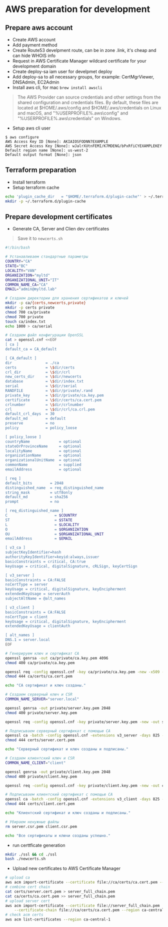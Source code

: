 # AWS preparation for development

## Prepare aws account
- Create AWS account
- Add payment method
- Create Route53 develpment route, can be in zone .link, it's cheap and can hide WHOIS info
- Request in AWS Certificate Manager wildcard certificate for your development domain
- Create deploy-sa iam user for develpmet deploy
- Add deploy-sa to all necessary groups, for example: CertMgrViewer, DNSAdmin, EC2Admin
- Install aws cli, for mac `brew install awscli`
> The AWS Provider can source credentials and other settings from the shared configuration and credentials files. By default, these files are located at $HOME/.aws/config and $HOME/.aws/credentials on Linux and macOS, and "%USERPROFILE%\.aws\config" and "%USERPROFILE%\.aws\credentials" on Windows.
- Setup aws cli user
```
$ aws configure
AWS Access Key ID [None]: AKIAIOSFODNN7EXAMPLE
AWS Secret Access Key [None]: wJalrXUtnFEMI/K7MDENG/bPxRfiCYEXAMPLEKEY
Default region name [None]: us-west-2
Default output format [None]: json
```

## Terraform preparation
- Install terraform
- Setup terraform cache
```bash
echo 'plugin_cache_dir   = "$HOME/.terraform.d/plugin-cache"' > ~/.terraformrc
mkdir -p ~/.terraform.d/plugin-cache
```

## Prepare development certificates
- Generate CA, Server and Clien dev certificates
> Save it to `newcerts.sh`
```bash
#!/bin/bash

# Устанавливаем стандартные параметры
COUNTRY="CA"
STATE="BC"
LOCALITY="VAN"
ORGANIZATION="myltd"
ORGANIZATIONAL_UNIT="IT"
COMMON_NAME_CA="CA"
EMAIL="admin@myltd.lab"

# Создаем директории для хранения сертификатов и ключей
mkdir -p ca/{certs,newcerts,private}
mkdir -p certs private
chmod 700 ca/private
chmod 700 private
touch ca/index.txt
echo 1000 > ca/serial

# Создаем файл конфигурации OpenSSL
cat > openssl.cnf <<EOF
[ ca ]
default_ca = CA_default

[ CA_default ]
dir               = ./ca
certs             = \$dir/certs
crl_dir           = \$dir/crl
new_certs_dir     = \$dir/newcerts
database          = \$dir/index.txt
serial            = \$dir/serial
RANDFILE          = \$dir/private/.rand
private_key       = \$dir/private/ca.key.pem
certificate       = \$dir/certs/ca.cert.pem
crlnumber         = \$dir/crlnumber
crl               = \$dir/crl/ca.crl.pem
default_crl_days  = 30
default_md        = default
preserve          = no
policy            = policy_loose

[ policy_loose ]
countryName             = optional
stateOrProvinceName     = optional
localityName            = optional
organizationName        = optional
organizationalUnitName  = optional
commonName              = supplied
emailAddress            = optional

[ req ]
default_bits        = 2048
distinguished_name  = req_distinguished_name
string_mask         = utf8only
default_md          = sha256
prompt              = no

[ req_distinguished_name ]
C                     = $COUNTRY
ST                    = $STATE
L                     = $LOCALITY
O                     = $ORGANIZATION
OU                    = $ORGANIZATIONAL_UNIT
emailAddress          = $EMAIL

[ v3_ca ]
subjectKeyIdentifier=hash
authorityKeyIdentifier=keyid:always,issuer
basicConstraints = critical, CA:true
keyUsage = critical, digitalSignature, cRLSign, keyCertSign

[ v3_server ]
basicConstraints = CA:FALSE
nsCertType = server
keyUsage = critical, digitalSignature, keyEncipherment
extendedKeyUsage = serverAuth
subjectAltName = @alt_names

[ v3_client ]
basicConstraints = CA:FALSE
nsCertType = client
keyUsage = critical, digitalSignature, keyEncipherment
extendedKeyUsage = clientAuth

[ alt_names ]
DNS.1 = server.local
EOF

# Генерируем ключ и сертификат CA
openssl genrsa -out ca/private/ca.key.pem 4096
chmod 400 ca/private/ca.key.pem

openssl req -config openssl.cnf -key ca/private/ca.key.pem -new -x509 -days 3650 -sha256 -extensions v3_ca -out ca/certs/ca.cert.pem -subj "/C=$COUNTRY/ST=$STATE/L=$LOCALITY/O=$ORGANIZATION/OU=$ORGANIZATIONAL_UNIT/CN=$COMMON_NAME_CA/emailAddress=$EMAIL"
chmod 444 ca/certs/ca.cert.pem

echo "CA сертификат и ключ созданы."

# Создаем серверный ключ и CSR
COMMON_NAME_SERVER="server.local"

openssl genrsa -out private/server.key.pem 2048
chmod 400 private/server.key.pem

openssl req -config openssl.cnf -key private/server.key.pem -new -out server.csr.pem -subj "/C=$COUNTRY/ST=$STATE/L=$LOCALITY/O=$ORGANIZATION/OU=$ORGANIZATIONAL_UNIT/CN=$COMMON_NAME_SERVER/emailAddress=$EMAIL"

# Подписываем серверный сертификат с помощью CA
openssl ca -batch -config openssl.cnf -extensions v3_server -days 825 -notext -md sha256 -in server.csr.pem -out certs/server.cert.pem
chmod 444 certs/server.cert.pem

echo "Серверный сертификат и ключ созданы и подписаны."

# Создаем клиентский ключ и CSR
COMMON_NAME_CLIENT="client"

openssl genrsa -out private/client.key.pem 2048
chmod 400 private/client.key.pem

openssl req -config openssl.cnf -key private/client.key.pem -new -out client.csr.pem -subj "/C=$COUNTRY/ST=$STATE/L=$LOCALITY/O=$ORGANIZATION/OU=$ORGANIZATIONAL_UNIT/CN=$COMMON_NAME_CLIENT/emailAddress=$EMAIL"

# Подписываем клиентский сертификат с помощью CA
openssl ca -batch -config openssl.cnf -extensions v3_client -days 825 -notext -md sha256 -in client.csr.pem -out certs/client.cert.pem
chmod 444 certs/client.cert.pem

echo "Клиентский сертификат и ключ созданы и подписаны."

# Убираем ненужные файлы
rm server.csr.pem client.csr.pem

echo "Все сертификаты и ключи созданы успешно."
```
- run certtficate generation
```bash
mkdir ./ssl && cd ./ssl
bash ./newcerts.sh
```
- Upload new certificates to AWS Certificate Manager
```bash
# upload ca
aws acm import-certificate --certificate file://ca/certs/ca.cert.pem --region ca-central-1
# combine cert chain
cat certs/server.cert.pem > server_full_chain.pem
cat ca/certs/ca.cert.pem >> server_full_chain.pem
# upload server cert
aws acm import-certificate --certificate file://server_full_chain.pem  --private-key file://private/server.key.pem \
    --certificate-chain file://ca/certs/ca.cert.pem --region ca-central-1
# check acm certs
aws acm list-certificates --region ca-central-1
```

